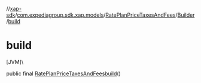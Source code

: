 //[xap-sdk](../../../../index.md)/[com.expediagroup.sdk.xap.models](../../index.md)/[RatePlanPriceTaxesAndFees](../index.md)/[Builder](index.md)/[build](build.md)

# build

[JVM]\

public final [RatePlanPriceTaxesAndFees](../index.md)[build](build.md)()
